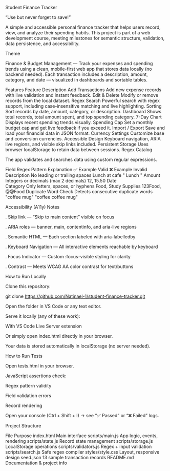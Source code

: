 Student Finance Tracker

“Use but never forget to save!”

A simple and accessible personal finance tracker that helps users record, view, and analyze their spending habits.
This project is part of a web development course, meeting milestones for semantic structure, validation, data persistence, and accessibility.

 Theme

Finance & Budget Management —
Track your expenses and spending trends using a clean, mobile-first web app that stores data locally (no backend needed).
Each transaction includes a description, amount, category, and date — visualized in dashboards and sortable tables.

 Features
Feature	Description
Add Transactions	Add new expense records with live validation and instant feedback.
Edit & Delete	Modify or remove records from the local dataset.
Regex Search	Powerful search with regex support, including case-insensitive matching and live highlighting.
Sorting	Sort records by date, amount, category, or description.
Dashboard	Shows total records, total amount spent, and top spending category.
7-Day Chart	Displays recent spending trends visually.
Spending Cap	Set a monthly budget cap and get live feedback if you exceed it.
Import / Export	Save and load your financial data in JSON format.
Currency Settings	Customize base and conversion currencies.
Accessible Design	Keyboard navigation, ARIA live regions, and visible skip links included.
Persistent Storage	Uses browser localStorage to retain data between sessions.
Regex Catalog

The app validates and searches data using custom regular expressions.

Field	Regex Pattern	Explanation	✅ Example Valid	❌ Example Invalid
Description		No leading or trailing spaces	Lunch at cafe	" Lunch "
Amount		Integers or decimals (max 2 decimals)	12, 15.50
Date	
Category		Only letters, spaces, or hyphens	Food, Study Supplies	123Food, @@Food
Duplicate Word Check		Detects consecutive duplicate words	"coffee mug"	"coffee coffee mug"

  Accessibility (A11y) Notes

. Skip link — “Skip to main content” visible on focus

. ARIA roles — banner, main, contentinfo, and aria-live regions

. Semantic HTML — Each section labeled with aria-labelledby

. Keyboard Navigation — All interactive elements reachable by keyboard

. Focus Indicator — Custom :focus-visible styling for clarity

. Contrast — Meets WCAG AA color contrast for text/buttons

  How to Run Locally

Clone this repository:

git clone https://github.com/Natinael-1/student-finance-tracker.git


Open the folder in VS Code or any text editor.

Serve it locally (any of these work):

With VS Code Live Server extension

Or simply open index.html directly in your browser.

Your data is stored automatically in localStorage (no server needed).

  How to Run Tests

Open tests.html in your browser.

JavaScript assertions check:

Regex pattern validity

Field validation errors

Record rendering

Open your console (Ctrl + Shift + I) → see “✅ Passed” or “❌ Failed” logs.

Project Structure

File	Purpose
index.html	Main interface
scripts/main.js	App logic, events, rendering
scripts/state.js	Record state management
scripts/storage.js	LocalStorage operations
scripts/validators.js	Regex + input validation
scripts/search.js	Safe regex compiler
styles/style.css	Layout, responsive design
seed.json	13 sample transaction records
README.md	Documentation & project info